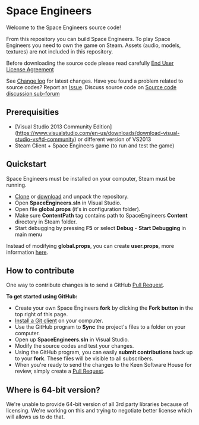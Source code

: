 Space Engineers
===============

Welcome to the Space Engineers source code! 

From this repository you can build Space Engineers. To play Space Engineers you need to own the game on Steam. Assets (audio, models, textures) are not included in this repository.

Before downloading the source code please read carefully
[End User License Agreement](https://github.com/KeenSoftwareHouse/SpaceEngineers/blob/master/EULA.txt)

See [Change log](https://github.com/KeenSoftwareHouse/SpaceEngineers/wiki/Change-log) for latest changes. Have you found a problem related to source codes? Report an [Issue](https://github.com/KeenSoftwareHouse/SpaceEngineers/issues). Discuss source code on [Source code discussion sub-forum](http://forum.keenswh.com/forums/source-code.423135/)

Prerequisities
--------------
- [Visual Studio 2013 Community Edition] (https://www.visualstudio.com/en-us/downloads/download-visual-studio-vs#d-community) or different version of VS2013
- Steam Client + Space Engineers game (to run and test the game)

Quickstart
----------
Space Engineers must be installed on your computer, Steam must be running.

- [Clone](github-windows://openRepo/https://github.com/KeenSoftwareHouse/SpaceEngineers) or [download](https://github.com/KeenSoftwareHouse/SpaceEngineers/archive/master.zip) and unpack the repository.
- Open **SpaceEngineers.sln** in Visual Studio.
- Open file **global.props** (it's in configuration folder).
- Make sure **ContentPath** tag contains path to SpaceEngineers **Content** directory in Steam folder.
- Start debugging by pressing **F5** or select **Debug** - **Start Debugging** in main menu

Instead of modifying **global.props**, you can create **user.props**, more information [here](https://github.com/KeenSoftwareHouse/SpaceEngineers/wiki/Initial-setup).

How to contribute
-----------------

One way to contribute changes is to send a GitHub [Pull Request](https://help.github.com/articles/using-pull-requests).

**To get started using GitHub:**

- Create your own Space Engineers **fork** by clicking the __Fork button__ in the top right of this page.
- [Install a Git client](http://help.github.com/articles/set-up-git) on your computer.
- Use the GitHub program to **Sync** the project's files to a folder on your computer.
- Open up **SpaceEngineers.sln** in Visual Studio.
- Modify the source codes and test your changes.
- Using the GitHub program, you can easily **submit contributions** back up to your **fork**.  These files will be visible to all subscribers.
- When you're ready to send the changes to the Keen Software House for review, simply create a [Pull Request](https://help.github.com/articles/using-pull-requests).

Where is 64-bit version?
------------------------

We're unable to provide 64-bit version of all 3rd party libraries because of licensing. We're working on this and trying to negotiate better license which will allows us to do that.
